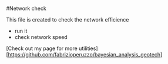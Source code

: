 #Network check

This file is created to check the network efficience

* run it
* check network speed

[Check out my page for more utilities][https://github.com/fabrizioperuzzo/bayesian_analysis_geotech]
